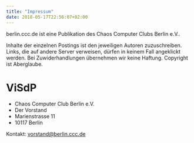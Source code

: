 ```yaml
---
title: "Impressum"
date: 2018-05-17T22:56:07+02:00
---
```


berlin.ccc.de ist eine Publikation des Chaos Computer Clubs Berlin e.V..

Inhalte der einzelnen Postings ist den jeweiligen Autoren zuzuschreiben. Links, die auf andere Server verweisen, dürfen in keinem Fall angeklickt werden. Bei Zuwiderhandlungen übernehmen wir keine Haftung. Copyright ist Aberglaube.

# ViSdP

* Chaos Computer Club Berlin e.V.
* Der Vorstand
* Marienstrasse 11
* 10117 Berlin

Kontakt: <vorstand@berlin.ccc.de> 
